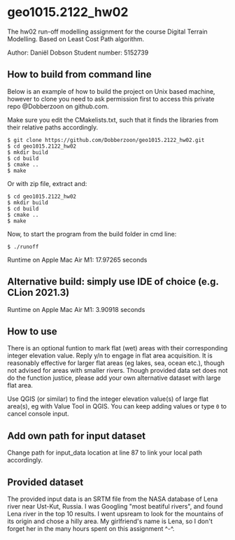 # geo1015.2122_hw02
The hw02 run-off modelling assignment for the course Digital Terrain Modelling. Based on Least Cost Path algorithm.

Author: 		Daniël Dobson
Student number: 5152739

## How to build from command line

Below is an example of how to build the project on Unix based machine, however to clone you need to ask permission first to access this private repo @Dobberzoon on github.com.

Make sure you edit the CMakelists.txt, such that it finds the libraries from their relative paths accordingly.

```
$ git clone https://github.com/Dobberzoon/geo1015.2122_hw02.git
$ cd geo1015.2122_hw02
$ mkdir build
$ cd build
$ cmake ..
$ make
```

Or with zip file, extract and:

```
$ cd geo1015.2122_hw02
$ mkdir build
$ cd build
$ cmake ..
$ make
```

Now, to start the program from the build folder in cmd line:

```
$ ./runoff
```

Runtime on Apple Mac Air M1:  17.97265 seconds

## Alternative build: simply use IDE of choice (e.g. CLion 2021.3)

Runtime on Apple Mac Air M1: 3.90918 seconds

## How to use

There is an optional funtion to mark flat (wet) areas with their corresponding integer elevation value. Reply y/n to engage in flat area acquisition. It is reasonably effective for larger flat areas (eg lakes, sea, ocean etc.), though not advised for areas with smaller rivers. Though provided data set does not do the function justice, please add your own alternative dataset with large flat area.

Use QGIS (or similar) to find the integer elevation value(s) of large flat area(s), eg with Value Tool in QGIS. You can keep adding values or type ```0``` to cancel console input.

## Add own path for input dataset
Change path for input_data location at line 87 to link your local path accordingly.

## Provided dataset

The provided input data is an SRTM file from the NASA database of Lena river near Ust-Kut, Russia. I was Googling "most beatiful rivers", and found Lena river in the top 10 results. I went upsream to look for the mountains of its origin and chose a hilly area. My girlfriend's name is Lena, so I don't forget her in the many hours spent on this assignment ^-^.